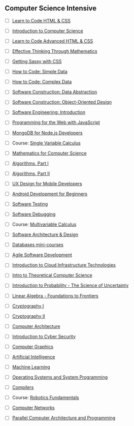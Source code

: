 ## Computer Science Intensive

- [ ] [Learn to Code HTML & CSS](http://learn.shayhowe.com/html-css/)

- [ ] [Introduction to Computer Science](https://www.edx.org/course/introduction-computer-science-harvardx-cs50x#!)

- [ ] [Learn to Code Advanced HTML & CSS](http://learn.shayhowe.com/advanced-html-css/)

- [ ] [Effective Thinking Through Mathematics](https://www.edx.org/course/effective-thinking-through-mathematics-utaustinx-ut-9-01x)

- [ ] [Getting Sassy with CSS](http://www.sassshop.com/#/)

- [ ] [How to Code: Simple Data](https://www.edx.org/course/how-code-simple-data-ubcx-htc1x)

- [ ] [How to Code: Complex Data](https://www.edx.org/course/how-code-complex-data-ubcx-htc2x)

- [ ] [Software Construction: Data Abstraction](https://www.edx.org/course/software-construction-data-abstraction-ubcx-softconst1x)

- [ ] [Software Construction: Object-Oriented Design](https://www.edx.org/course/software-construction-object-oriented-ubcx-softconst2x)

- [ ] [Software Engineering: Introduction](https://www.edx.org/course/software-engineering-introduction-ubcx-softeng1x)

- [ ] [Programming for the Web with JavaScript](https://www.edx.org/course/programming-web-javascript-pennx-sd4x)

- [ ] [MongoDB for Node.js Developers](https://university.mongodb.com/courses/M101JS/about)

* [ ] Course: [Single Variable Calculus](https://ocw.mit.edu/courses/mathematics/18-01sc-single-variable-calculus-fall-2010/)

- [ ] [Mathematics for Computer Science](https://ocw.mit.edu/courses/electrical-engineering-and-computer-science/6-042j-mathematics-for-computer-science-spring-2015/index.htm)

- [ ] [Algorithms, Part I](https://www.coursera.org/learn/algorithms-part1)

- [ ] [Algorithms, Part II](https://www.coursera.org/learn/algorithms-part2)

- [ ] [UX Design for Mobile Developers](https://www.udacity.com/course/ux-design-for-mobile-developers--ud849)

- [ ] [Android Development for Beginners](https://www.udacity.com/course/android-basics-user-interface--ud834)

- [ ] [Software Testing](https://www.udacity.com/course/software-testing--cs258)

- [ ] [Software Debugging](https://www.udacity.com/course/software-debugging--cs259)

* [ ] Course: [Multivariable Calculus](https://ocw.mit.edu/courses/mathematics/18-02sc-multivariable-calculus-fall-2010/)

- [ ] [Software Architecture & Design](https://www.udacity.com/course/software-architecture-design--ud821)

- [ ] [Databases mini-courses](https://lagunita.stanford.edu/courses/DB/2014/SelfPaced/about)

- [ ] [Agile Software Development](https://www.edx.org/course/agile-software-development-ethx-asd-1x)

- [ ] [Introduction to Cloud Infrastructure Technologies](https://www.edx.org/course/introduction-cloud-infrastructure-linuxfoundationx-lfs151-x)

- [ ] [Intro to Theoretical Computer Science](https://www.udacity.com/course/intro-to-theoretical-computer-science--cs313)

- [ ] [Introduction to Probability - The Science of Uncertainty](https://www.edx.org/course/introduction-probability-science-mitx-6-041x-2)

- [ ] [Linear Algebra - Foundations to Frontiers](https://www.edx.org/course/linear-algebra-foundations-frontiers-utaustinx-ut-5-04x#!)

- [ ] [Cryptography I](https://www.coursera.org/learn/crypto)

- [ ] [Cryptography II](https://www.coursera.org/learn/crypto2)

- [ ] [Computer Architecture](https://www.coursera.org/learn/comparch)

- [ ] [Introduction to Cyber Security](https://www.futurelearn.com/courses/introduction-to-cyber-security)

- [ ] [Computer Graphics](https://www.edx.org/course/computer-graphics-uc-san-diegox-cse167x)

- [ ] [Artificial Intelligence](https://www.edx.org/course/artificial-intelligence-uc-berkeleyx-cs188-1x#!)

- [ ] [Machine Learning](https://www.coursera.org/learn/machine-learning)

- [ ] [Operating Systems and System Programming](https://theopenacademy.com/content/operating-systems-and-system-programming)

- [ ] [Compilers](https://lagunita.stanford.edu/courses/Engineering/Compilers/Fall2014/about)

* [ ] Course: [Robotics Fundamentals](https://www.edx.org/course/robotics-fundamentals-pennx-robo1x)

- [ ] [Computer Networks](https://lagunita.stanford.edu/courses/Engineering/Networking-SP/SelfPaced/about)

- [ ] [Parallel Computer Architecture and Programming](http://15418.courses.cs.cmu.edu/spring2016/home)
